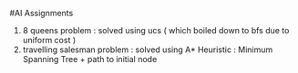 #AI Assignments

1. 8 queens problem : solved using ucs ( which boiled down to bfs due to uniform cost )
2. travelling salesman problem : solved using A* 
				 Heuristic : Minimum Spanning Tree + path to initial node
